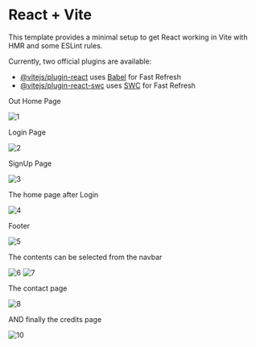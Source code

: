 # React + Vite

This template provides a minimal setup to get React working in Vite with HMR and some ESLint rules.

Currently, two official plugins are available:

- [@vitejs/plugin-react](https://github.com/vitejs/vite-plugin-react/blob/main/packages/plugin-react/README.md) uses [Babel](https://babeljs.io/) for Fast Refresh
- [@vitejs/plugin-react-swc](https://github.com/vitejs/vite-plugin-react-swc) uses [SWC](https://swc.rs/) for Fast Refresh

Out Home Page

![1](https://github.com/user-attachments/assets/390655d0-e2ea-4093-80e3-f4cf8a94af4d)

Login Page

![2](https://github.com/user-attachments/assets/1bc90088-5de6-4ea6-9c3a-21824ab335ef)

SignUp Page

![3](https://github.com/user-attachments/assets/9421339b-02f7-454f-95c7-459cc3e461e1)

The home page after Login

![4](https://github.com/user-attachments/assets/d527cbfc-ca21-479b-9941-f30aab442eb8)

Footer

![5](https://github.com/user-attachments/assets/20400da7-ae4a-42ae-846e-f00ef2c75e34)

The contents can be selected from the navbar

![6](https://github.com/user-attachments/assets/e1a18e28-619e-4e90-b339-e7181f923725)
![7](https://github.com/user-attachments/assets/b715a0f8-a320-415e-9c76-2ef0c6f4ec60)

The contact page

![8](https://github.com/user-attachments/assets/6175d24f-3329-4dec-968d-0fdf01179bef)

AND finally the credits page

![10](https://github.com/user-attachments/assets/660e584c-2784-4b05-b508-3d05b4a0ab8e)

